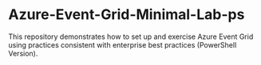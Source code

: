 # Azure-Event-Grid-Minimal-Lab-ps
This repository demonstrates how to set up and exercise Azure Event Grid using practices consistent with enterprise best practices (PowerShell Version).
